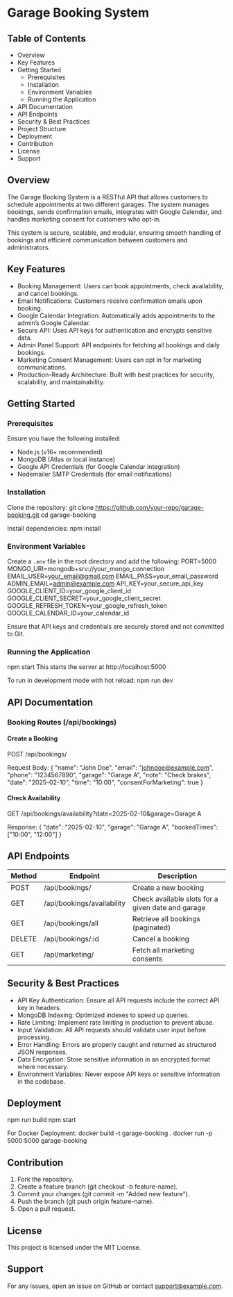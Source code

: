 # Garage Booking System

## Table of Contents
- Overview
- Key Features
- Getting Started
  - Prerequisites
  - Installation
  - Environment Variables
  - Running the Application
- API Documentation
- API Endpoints
- Security & Best Practices
- Project Structure
- Deployment
- Contribution
- License
- Support

## Overview
The Garage Booking System is a RESTful API that allows customers to schedule appointments at two different garages. The system manages bookings, sends confirmation emails, integrates with Google Calendar, and handles marketing consent for customers who opt-in.

This system is secure, scalable, and modular, ensuring smooth handling of bookings and efficient communication between customers and administrators.

## Key Features
- Booking Management: Users can book appointments, check availability, and cancel bookings.
- Email Notifications: Customers receive confirmation emails upon booking.
- Google Calendar Integration: Automatically adds appointments to the admin’s Google Calendar.
- Secure API: Uses API keys for authentication and encrypts sensitive data.
- Admin Panel Support: API endpoints for fetching all bookings and daily bookings.
- Marketing Consent Management: Users can opt in for marketing communications.
- Production-Ready Architecture: Built with best practices for security, scalability, and maintainability.

## Getting Started
### Prerequisites
Ensure you have the following installed:
- Node.js (v16+ recommended)
- MongoDB (Atlas or local instance)
- Google API Credentials (for Google Calendar integration)
- Nodemailer SMTP Credentials (for email notifications)

### Installation
Clone the repository:
git clone https://github.com/your-repo/garage-booking.git
cd garage-booking

Install dependencies:
npm install

### Environment Variables
Create a `.env` file in the root directory and add the following:
PORT=5000
MONGO_URI=mongodb+srv://your_mongo_connection
EMAIL_USER=your_email@gmail.com
EMAIL_PASS=your_email_password
ADMIN_EMAIL=admin@example.com
API_KEY=your_secure_api_key
GOOGLE_CLIENT_ID=your_google_client_id
GOOGLE_CLIENT_SECRET=your_google_client_secret
GOOGLE_REFRESH_TOKEN=your_google_refresh_token
GOOGLE_CALENDAR_ID=your_calendar_id

Ensure that API keys and credentials are securely stored and not committed to Git.

### Running the Application
npm start
This starts the server at http://localhost:5000

To run in development mode with hot reload:
npm run dev

## API Documentation
### Booking Routes (/api/bookings)
#### Create a Booking
POST /api/bookings/

Request Body:
{
  "name": "John Doe",
  "email": "johndoe@example.com",
  "phone": "1234567890",
  "garage": "Garage A",
  "note": "Check brakes",
  "date": "2025-02-10",
  "time": "10:00",
  "consentForMarketing": true
}

#### Check Availability
GET /api/bookings/availability?date=2025-02-10&garage=Garage A

Response:
{
  "date": "2025-02-10",
  "garage": "Garage A",
  "bookedTimes": ["10:00", "12:00"]
}

## API Endpoints
| Method | Endpoint | Description |
|--------|---------|-------------|
| POST | /api/bookings/ | Create a new booking |
| GET | /api/bookings/availability | Check available slots for a given date and garage |
| GET | /api/bookings/all | Retrieve all bookings (paginated) |
| DELETE | /api/bookings/:id | Cancel a booking |
| GET | /api/marketing/ | Fetch all marketing consents |

## Security & Best Practices
- API Key Authentication: Ensure all API requests include the correct API key in headers.
- MongoDB Indexing: Optimized indexes to speed up queries.
- Rate Limiting: Implement rate limiting in production to prevent abuse.
- Input Validation: All API requests should validate user input before processing.
- Error Handling: Errors are properly caught and returned as structured JSON responses.
- Data Encryption: Store sensitive information in an encrypted format where necessary.
- Environment Variables: Never expose API keys or sensitive information in the codebase.

## Deployment
npm run build
npm start

For Docker Deployment:
docker build -t garage-booking .
docker run -p 5000:5000 garage-booking

## Contribution
1. Fork the repository.
2. Create a feature branch (git checkout -b feature-name).
3. Commit your changes (git commit -m "Added new feature").
4. Push the branch (git push origin feature-name).
5. Open a pull request.

## License
This project is licensed under the MIT License.

## Support
For any issues, open an issue on GitHub or contact support@example.com.
